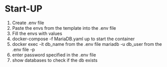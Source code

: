 # Start-UP
1. Create .env file
2. Paste the envs from the template into the .env file
3. Fill the envs with values
4. docker-compose -f MariaDB.yaml up to start the container
5. docker exec -it db_name from the .env file mariadb -u db_user from the .env file -p 
6. enter password specified in the .env file
7. show databases to check if the db exists
